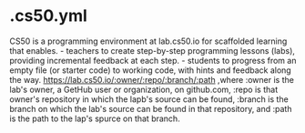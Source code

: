 # .cs50.yml
CS50 is a programming environment at lab.cs50.io for scaffolded learning that enables. - teachers to create step-by-step programming lessons (labs), providing incremental feedback at each step. - students to progress from an empty file (or starter code) to working code, with hints and feedback along the way.
https://lab.cs50.io/:owner/:repo/:branch/:path ,where
:owner is the lab's owner, a GetHub user or organization, on github.com,
:repo is that owner's repository in which the lapb's source can be found,
:branch is the branch on which the lab's source can be found in that repository, and
:path is the path to the lap's spurce on that branch.
